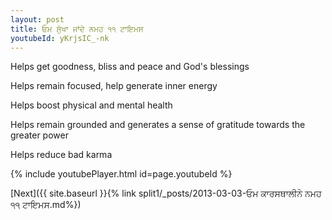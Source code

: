 ```yaml
---
layout: post
title: ਓਮ ਸੁੱਖਾ ਜਾਂਦੇ ਨਮਹ ੧੧ ਟਾਇਮਸ
youtubeId: yKrjsIC_-nk
---
```

 
 
Helps get goodness, bliss and peace and God's blessings
 
Helps remain focused, help generate inner energy 
 
Helps boost physical and mental health 
 
Helps remain grounded and generates a sense of gratitude towards the greater power 
 
Helps reduce bad karma
 
 
 
 


{% include youtubePlayer.html id=page.youtubeId %}
 
[Next]({{ site.baseurl }}{% link  split1/_posts/2013-03-03-ਓਮ ਕਾਰਸਥਾਲੀਨੇ ਨਮਹ ੧੧ ਟਾਇਮਸ.md%})
 
